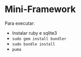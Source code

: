 # Mini-Framework

Para executar:

- Instalar ruby e sqlite3
- `sudo gem install bundler`
- `sudo bundle install`
- `puma`
